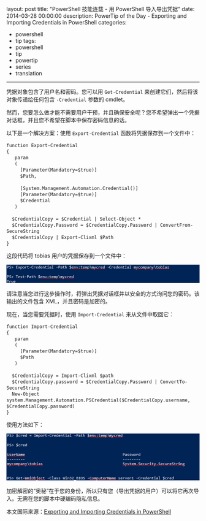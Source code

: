 layout: post
title: "PowerShell 技能连载 - 用 PowerShell 导入导出凭据"
date: 2014-03-28 00:00:00
description: PowerTip of the Day - Exporting and Importing Credentials in PowerShell
categories:
- powershell
- tip
tags:
- powershell
- tip
- powertip
- series
- translation
---
凭据对象包含了用户名和密码。您可以用 `Get-Credential` 来创建它们，然后将该对象传递给任何包含 `-Credential` 参数的 cmdlet。

然而，您要怎么做才能不需要用户干预，并且确保安全呢？您不希望弹出一个凭据对话框，并且您不希望在脚本中保存密码信息的话。

以下是一个解决方案：使用 `Export-Credential` 函数将凭据保存到一个文件中：

    function Export-Credential 
    {
       param
       (
         [Parameter(Mandatory=$true)]
         $Path,
    
         [System.Management.Automation.Credential()]
         [Parameter(Mandatory=$true)]
         $Credential
       )
        
      $CredentialCopy = $Credential | Select-Object *    
      $CredentialCopy.Password = $CredentialCopy.Password | ConvertFrom-SecureString    
      $CredentialCopy | Export-Clixml $Path
    } 
    
这段代码将 tobias 用户的凭据保存到一个文件中：

![](/img/2014-03-28-exporting-and-importing-credentials-in-powershell-001.png)

请注意当您进行这步操作时，将弹出凭据对话框并以安全的方式询问您的密码。该输出的文件包含 XML，并且密码是加密的。

现在，当您需要凭据时，使用 `Import-Credential` 来从文件中取回它：

    function Import-Credential 
    {
       param
       (
         [Parameter(Mandatory=$true)]
         $Path
       )
        
      $CredentialCopy = Import-Clixml $path    
      $CredentialCopy.password = $CredentialCopy.Password | ConvertTo-SecureString    
      New-Object system.Management.Automation.PSCredential($CredentialCopy.username, $CredentialCopy.password)
    }
    
使用方法如下：

![](/img/2014-03-28-exporting-and-importing-credentials-in-powershell-002.png)

加密解密的“奥秘”在于您的身份，所以只有您（导出凭据的用户）可以将它再次导入。无需在您的脚本中硬编码隐私信息。

<!--more-->
本文国际来源：[Exporting and Importing Credentials in PowerShell](http://community.idera.com/powershell/powertips/b/tips/posts/exporting-and-importing-credentials-in-powershell)
